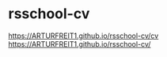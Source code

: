 # rsschool-cv
https://ARTURFREIT1.github.io/rsschool-cv/cv
https://ARTURFREIT1.github.io/rsschool-cv/
